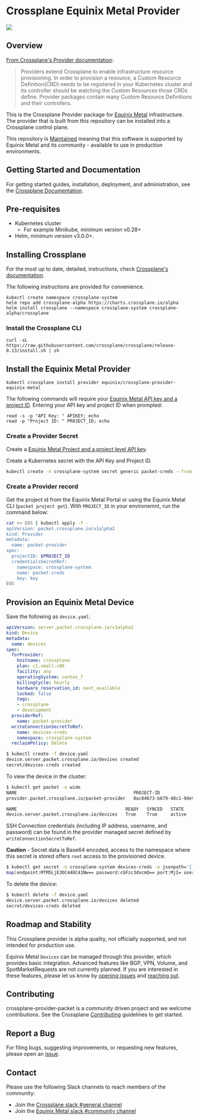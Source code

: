 # Crossplane Equinix Metal Provider

![](https://img.shields.io/badge/Stability-Maintained-green.svg)

## Overview

[From Crossplane's Provider documentation](https://crossplane.io/docs/v0.12/introduction/providers.html):

> Providers extend Crossplane to enable infrastructure resource provisioning. In order to provision a resource, a Custom Resource Definition(CRD) needs to be registered in your Kubernetes cluster and its controller should be watching the Custom Resources those CRDs define. Provider packages contain many Custom Resource Definitions and their controllers.

This is the Crossplane Provider package for [Equinix Metal](https://metal.equinix.com)
infrastructure. The provider that is built from this repository can be installed
into a Crossplane control plane.

This repository is [Maintained](https://github.com/packethost/standards/blob/master/maintained-statement.md) meaning that this software is supported by Equinix Metal and its community - available to use in production environments.

## Getting Started and Documentation

For getting started guides, installation, deployment, and administration, see the [Crossplane Documentation](https://crossplane.io/docs/latest).

## Pre-requisites

* Kubernetes cluster
  * For example Minikube, minimum version v0.28+
* Helm, minimum version v3.0.0+.

## Installing Crossplane

For the most up to date, detailed, instructions, check [Crossplane's documentation](https://crossplane.io/docs/v0.13/getting-started/install-configure.html).

The following instructions are provided for convenience.

```console
kubectl create namespace crossplane-system
helm repo add crossplane-alpha https://charts.crossplane.io/alpha
helm install crossplane --namespace crossplane-system crossplane-alpha/crossplane
```

### Install the Crossplane CLI

```console
curl -sL https://raw.githubusercontent.com/crossplane/crossplane/release-0.13/install.sh | sh
```

## Install the Equinix Metal Provider

```console
kubectl crossplane install provider equinix/crossplane-provider-equinix-metal
```

The following commands will require your [Equinix Metal API key and a project ID](https://metal.equinix.com/developers/docs/). Entering your API key and project ID when prompted:

```console
read -s -p "API Key: " APIKEY; echo
read -p "Project ID: " PROJECT_ID; echo
```

### Create a Provider Secret

Create a [Equinix Metal Project and a project level API key](https://metal.equinix.com/developers/docs/).

Create a Kubernetes secret with the API Key and Project ID.

```bash
kubectl create -n crossplane-system secret generic packet-creds --from-file=key=<(echo '{"apiKey":"'$APIKEY'", "projectID":"'$PROJECT_ID'"}')
```

### Create a Provider record

Get the project id from the Equinix Metal Portal or using the Equinix Metal CLI (`packet project get`). With `PROJECT_ID` in your environemnt, run the command below:

```bash
cat << EOS | kubectl apply -f -
apiVersion: packet.crossplane.io/v1alpha2
kind: Provider
metadata:
  name: packet-provider
spec:
  projectID: $PROJECT_ID
  credentialsSecretRef:
    namespace: crossplane-system
    name: packet-creds
    key: key
EOS
```

## Provision an Equinix Metal Device

Save the following as `device.yaml`:

```yaml
apiVersion: server.packet.crossplane.io/v1alpha2
kind: Device
metadata:
  name: devices
spec:
  forProvider:
    hostname: crossplane
    plan: c1.small.x86
    facility: any
    operatingSystem: centos_7
    billingCycle: hourly
    hardware_reservation_id: next_available
    locked: false
    tags:
    - crossplane
    - development
  providerRef:
    name: packet-provider
  writeConnectionSecretToRef:
    name: devices-creds
    namespace: crossplane-system
  reclaimPolicy: Delete
```

```bash
$ kubectl create -f device.yaml
device.server.packet.crossplane.io/devices created
secret/devices-creds created
```

To view the device in the cluster:

```bash
$ kubectl get packet -o wide
NAME                                            PROJECT-ID                             AGE   SECRET-NAME
provider.packet.crossplane.io/packet-provider   0ac84673-b679-40c1-9de9-8a8792675515   38m   packet-creds

NAME                                         READY   SYNCED   STATE    ID                                     HOSTNAME     FACILITY   IPV4            RECLAIM-POLICY   AGE
device.server.packet.crossplane.io/devices   True    True     active   1c73767a-e16a-485c-89b4-4b553e1458b3   crossplane   sjc1       139.178.88.35   Delete           19m
```

SSH Connection credentials (including IP address, username, and password) can be found in the provider managed secret defined by `writeConnectionSecretToRef`.

**Caution** - Secret data is Base64 encoded, access to the namespace where this secret is stored offers `root` access to the provisioned device.

```bash
$ kubectl get secret -n crossplane-system devices-creds -o jsonpath='{.data}'; echo
map[endpoint:MTM5LjE3OC44OC41Nw== password:cGFzc3dvcmQ== port:MjI= username:cm9vdA==]
```

To delete the device:

```bash
$ kubectl delete -f device.yaml
device.server.packet.crossplane.io/devices deleted
secret/devices-creds deleted
```

## Roadmap and Stability

This Crossplane provider is alpha quality, not officially supported, and not intended for production use.

Equinix Metal `Devices` can be managed through this provider, which provides basic integration.  Advanced features like BGP, VPN, Volume, and SpotMarketRequests are not currently planned.  If you are interested in these features, please let us know by [opening issues](#report-a-bug) and [reaching out](#contact).

## Contributing

crossplane-provider-packet is a community driven project and we welcome contributions. See the Crossplane [Contributing](https://github.com/crossplane/crossplane/blob/master/CONTRIBUTING.md) guidelines to get started.

<!-- TODO(displague) Equinix Metal specific contribution pointers -->

## Report a Bug

For filing bugs, suggesting improvements, or requesting new features, please open an [issue](https://github.com/packethost/crossplane-provider-equinix-metal/issues).

## Contact

Please use the following Slack channels to reach members of the community:

* Join the [Crossplane slack #general channel](https://slack.crossplane.io/)
* Join the [Equinix Metal slack #community channel](https://slack.equinixmetal.com/)
